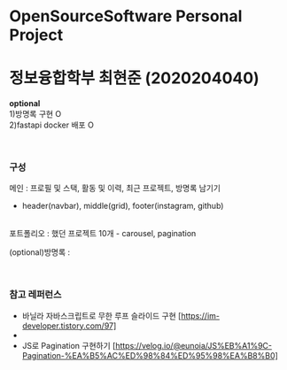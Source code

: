 # OpenSourceSoftware Personal Project
# 정보융합학부 최현준 (2020204040)

**optional**
<br/>
1)방명록 구현 O
<br/>
2)fastapi docker 배포 O

<br/>


### 구성
메인 : 프로필 및 스택, 활동 및 이력, 최근 프로젝트, 방명록 남기기
- header(navbar), middle(grid), footer(instagram, github)
<br/>
포트폴리오 : 했던 프로젝트 10개
- carousel, pagination
  
<br/>

(optional)방명록 : 

<br/>

### 참고 레퍼런스
- 바닐라 자바스크립트로 무한 루프 슬라이드 구현 [https://im-developer.tistory.com/97]
- <br/>
- JS로 Pagination 구현하기 [https://velog.io/@eunoia/JS%EB%A1%9C-Pagination-%EA%B5%AC%ED%98%84%ED%95%98%EA%B8%B0]
